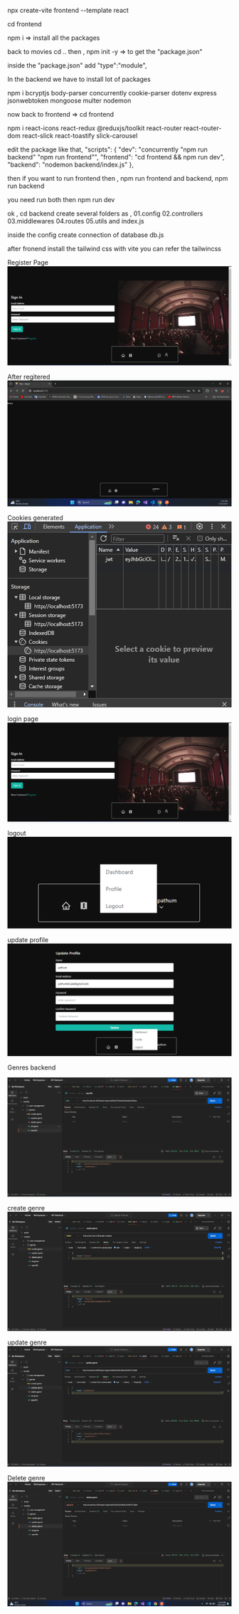 <!-- this is how create the project -->

npx create-vite frontend --template react

cd frontend

npm i => install all the packages

back to movies
cd ..
then ,
npm init -y => to get the "package.json"

inside the "package.json" add "type":"module",

In the backend we have to install lot of packages

npm i bcryptjs body-parser concurrently cookie-parser dotenv express jsonwebtoken mongoose multer nodemon

now back to frontend => cd frontend

npm i react-icons react-redux @reduxjs/toolkit react-router react-router-dom react-slick react-toastify slick-carousel

edit the package like that,
"scripts": {
"dev": "concurrently \"npm run backend\" \"npm run frontend\"",
"frontend": "cd frontend && npm run dev",
"backend": "nodemon backend/index.js"
},

then if you want to run frontend then , npm run frontend
and backend, npm run backend

you need run both then npm run dev

ok , cd backend
create several folders as ,
01.config
02.controllers
03.middlewares
04.routes
05.utils
and index.js

inside the config create connection of database
db.js

after fronend install the tailwind css with vite you can refer the tailwincss

Register Page
![alt text](./screenshots/image-1.png)

After regitered
![alt text](<./screenshots/Screenshot 2024-05-10 135440.png>)

Cookies generated
![alt text](<./screenshots/Screenshot 2024-05-10 135628.png>)

login page
![alt text](./screenshots/image-1.png)

logout
![alt text](./screenshots/image-2.png)

update profile
![alt text](./screenshots/image-4.png)

Genres backend

<!-- specific -->

![alt text](screenshots/specific.png)

create genre
![alt text](screenshots/creategenre.png)

update genre
![alt text](screenshots/update.png)

Delete genre
![alt text](screenshots/delete.png)
